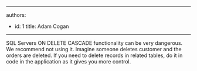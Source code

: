 

---
authors:
  - id: 1
    title: Adam Cogan
---




<span class='intro'> ​SQL Servers ON DELETE CASCADE functionality can be very dangerous. We recommend not using it. Imagine someone deletes customer and the orders are deleted. If you need to delete records in related tables, do it in code in the application as it gives you more control.​<br> </span>




